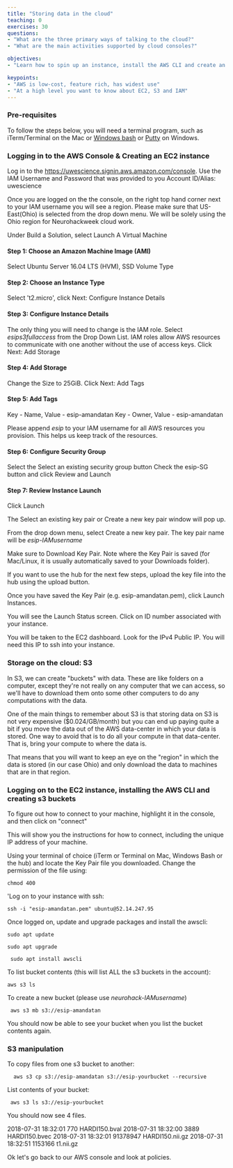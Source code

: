 ```yaml
---
title: "Storing data in the cloud"
teaching: 0
exercises: 30
questions:
- "What are the three primary ways of talking to the cloud?"
- "What are the main activities supported by cloud consoles?"

objectives:
- "Learn how to spin up an instance, install the AWS CLI and create an s3 bucket"

keypoints:
- "AWS is low-cost, feature rich, has widest use"
- "At a high level you want to know about EC2, S3 and IAM"
---
```


### Pre-requisites

To follow the steps below, you will need a terminal program, such as
iTerm/Terminal on the Mac or
[Windows bash](https://docs.microsoft.com/en-us/windows/wsl/install-win10) or
[Putty](https://www.putty.org) on Windows.

### Logging in to the AWS Console & Creating an EC2 instance

Log in to the https://uwescience.signin.aws.amazon.com/console.
Use the IAM Username and Password that was provided to you Account ID/Alias:
uwescience

Once you are logged on the the console, on the right top hand corner next
to your IAM username you will see a region.
Please make sure that US-East(Ohio) is selected from the drop down menu. 
We will be solely using the Ohio region for Neurohackweek cloud work.

Under Build a Solution, select Launch A Virtual Machine

#### Step 1: Choose an Amazon Machine Image (AMI)

Select Ubuntu Server 16.04 LTS (HVM), SSD Volume Type

#### Step 2: Choose an Instance Type

Select 't2.micro', click Next: Configure Instance Details

#### Step 3: Configure Instance Details

The only thing you will need to change is the IAM role. 
Select
*esips3fullaccess* from the Drop Down List. 
IAM roles allow AWS resources to communicate with one 
another without the use of access keys.
Click Next: Add Storage

#### Step 4: Add Storage

Change the Size to 25GiB. 
Click Next: Add Tags

#### Step 5: Add Tags

Key - Name, Value - esip-amandatan
Key - Owner, Value - esip-amandatan

Please append *esip* to your IAM username for all AWS resources you
provision. 
This helps us keep track of the resources.

#### Step 6: Configure Security Group

Select the Select an existing security group button
Check the esip-SG button and click Review and Launch

#### Step 7: Review Instance Launch

Click Launch

The Select an existing key pair or Create a new key pair window will pop
up.

From the drop down menu, select Create a new key pair. 
The key pair name will be *esip-IAMusername*

Make sure to Download Key Pair. Note where the Key Pair is saved (for
Mac/Linux, it is usually automatically saved to your Downloads folder).

If you want to use the hub for the next few steps, upload the key file
into the hub using the upload button.

Once you have saved the Key Pair (e.g. esip-amandatan.pem), click
Launch Instances.

You will see the Launch Status screen. 
Click on ID number associated with your instance.

You will be taken to the EC2 dashboard. 
Look for the IPv4 Public IP. 
You will need this IP to ssh into your instance.

### Storage on the cloud: S3

In S3, we can create "buckets" with data. 
These are like folders on a computer, except they're not really on
any computer that we can access, so we'll have to download them
onto some other computers to do any computations with the data.

One of the main things to remember about S3 is that storing data on S3 is
not very expensive ($0.024/GB/month) but you can end up paying quite a
bit if you move the data out of the AWS data-center in which your data is
stored. 
One way to avoid that is to do all your compute in that data-center. 
That is, bring your compute to where the data is.

That means that you will want to keep an eye on the "region" in which the
data is stored (in our case Ohio) and only download the data to machines
that are in that region.


### Logging on to the EC2 instance, installing the AWS CLI and creating s3 buckets

To figure out how to connect to your machine, highlight it in the
console, and then click on "connect"

This will show you the instructions for how to connect, including the unique
IP address of your machine.

Using your terminal of choice (iTerm or Terminal on Mac, Windows Bash or
the hub) and locate the Key Pair file you downloaded. Change the
permission of the file using:

`chmod 400`

'Log on to your instance with ssh:

``` ssh -i "esip-amandatan.pem" ubuntu@52.14.247.95 ```

Once logged on, update and upgrade packages and install the awscli:

``` sudo apt update ```

``` sudo apt upgrade ```

``` sudo apt install awscli```

To list bucket contents (this will list ALL the s3 buckets in the account):

``` aws s3 ls ```

 To create a new bucket (please use *neurohack-IAMusername*)

``` aws s3 mb s3://esip-amandatan```

You should now be able to see your bucket when you list the bucket
contents again.

### S3 manipulation

To copy files from one s3 bucket to another:

```  aws s3 cp s3://esip-amandatan s3://esip-yourbucket --recursive```

List contents of your bucket:

``` aws s3 ls s3://esip-yourbucket```

You should now see 4 files.

2018-07-31 18:32:01        770 HARDI150.bval
2018-07-31 18:32:00       3889 HARDI150.bvec
2018-07-31 18:32:01   91378947 HARDI150.nii.gz
2018-07-31 18:32:51    1153166 t1.nii.gz

Ok let's go back to our AWS console and look at policies.
